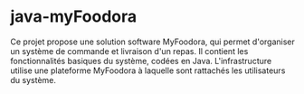 # java-myFoodora

Ce projet propose une solution software MyFoodora, qui permet d'organiser un système de commande et livraison d'un repas.
Il contient les fonctionnalités basiques du système, codées en Java. L'infrastructure utilise une plateforme MyFoodora à laquelle sont rattachés les utilisateurs du système.
